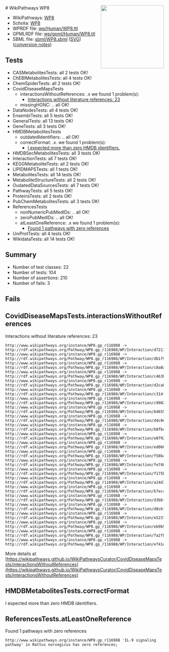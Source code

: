 <img style="float: right; width: 200px" src="../logo.png" />
# WikiPathways WP8

* WikiPathways: [WP8](https://identifiers.org/wikipathways:WP8)
* Scholia: [WP8](https://scholia.toolforge.org/wikipathways/WP8)
* WPRDF file: [wp/Human/WP8.ttl](../wp/Human/WP8.ttl)
* GPMLRDF file: [wp/gpml/Human/WP8.ttl](../wp/gpml/Human/WP8.ttl)
* SBML file: [sbml/WP8.sbml](../sbml/WP8.sbml) ([SVG](../sbml/WP8.svg)) ([conversion notes](../sbml/WP8.txt))

## Tests
* CASMetabolitesTests: all 2 tests OK!
* ChEBIMetabolitesTests: all 4 tests OK!
* ChemSpiderTests: all 2 tests OK!
* CovidDiseaseMapsTests
    * interactionsWithoutReferences: .x we found 1 problem(s):
        * [Interactions without literature references: 23](#9701cd03)
    * missingHGNC: .. all OK!
* DataNodesTests: all 4 tests OK!
* EnsemblTests: all 5 tests OK!
* GeneralTests: all 13 tests OK!
* GeneTests: all 3 tests OK!
* HMDBMetabolitesTests
    * outdatedIdentifiers: .. all OK!
    * correctFormat: .x. we found 1 problem(s):
        * [I expected more than zero HMDB identifiers.](#ad154c1e)
* HMDBSecMetabolitesTests: all 3 tests OK!
* InteractionTests: all 7 tests OK!
* KEGGMetaboliteTests: all 2 tests OK!
* LIPIDMAPSTests: all 1 tests OK!
* MetabolitesTests: all 14 tests OK!
* MetaboliteStructureTests: all 2 tests OK!
* OudatedDataSourcesTests: all 7 tests OK!
* PathwayTests: all 5 tests OK!
* ProteinsTests: all 2 tests OK!
* PubChemMetabolitesTests: all 3 tests OK!
* ReferencesTests
    * nonNumericPubMedIDs: .. all OK!
    * zeroPubMedIDs: .. all OK!
    * atLeastOneReference: .x we found 1 problem(s):
        * [Found 1 pathways with zero references](#35eb778e)
* UniProtTests: all 4 tests OK!
* WikidataTests: all 14 tests OK!


## Summary

* Number of test classes: 22
* Number of tests: 104
* Number of assertions: 210
* Number of fails: 3

## Fails

<a name="9701cd03" />

## CovidDiseaseMapsTests.interactionsWithoutReferences

Interactions without literature references: 23
```
http://www.wikipathways.org/instance/WP8.gp_r116988 -> http://rdf.wikipathways.org/Pathway/WP8.gp_r116988/WP/Interaction/d7211
http://www.wikipathways.org/instance/WP8.gp_r116988 -> http://rdf.wikipathways.org/Pathway/WP8.gp_r116988/WP/Interaction/db1f9
http://www.wikipathways.org/instance/WP8.gp_r116988 -> http://rdf.wikipathways.org/Pathway/WP8.gp_r116988/WP/Interaction/c8a8a
http://www.wikipathways.org/instance/WP8.gp_r116988 -> http://rdf.wikipathways.org/Pathway/WP8.gp_r116988/WP/Interaction/c463b
http://www.wikipathways.org/instance/WP8.gp_r116988 -> http://rdf.wikipathways.org/Pathway/WP8.gp_r116988/WP/Interaction/d2ca8
http://www.wikipathways.org/instance/WP8.gp_r116988 -> http://rdf.wikipathways.org/Pathway/WP8.gp_r116988/WP/Interaction/c314f
http://www.wikipathways.org/instance/WP8.gp_r116988 -> http://rdf.wikipathways.org/Pathway/WP8.gp_r116988/WP/Interaction/c9982
http://www.wikipathways.org/instance/WP8.gp_r116988 -> http://rdf.wikipathways.org/Pathway/WP8.gp_r116988/WP/Interaction/b4655
http://www.wikipathways.org/instance/WP8.gp_r116988 -> http://rdf.wikipathways.org/Pathway/WP8.gp_r116988/WP/Interaction/d4c0e
http://www.wikipathways.org/instance/WP8.gp_r116988 -> http://rdf.wikipathways.org/Pathway/WP8.gp_r116988/WP/Interaction/b8fbc
http://www.wikipathways.org/instance/WP8.gp_r116988 -> http://rdf.wikipathways.org/Pathway/WP8.gp_r116988/WP/Interaction/e0792
http://www.wikipathways.org/instance/WP8.gp_r116988 -> http://rdf.wikipathways.org/Pathway/WP8.gp_r116988/WP/Interaction/ed066
http://www.wikipathways.org/instance/WP8.gp_r116988 -> http://rdf.wikipathways.org/Pathway/WP8.gp_r116988/WP/Interaction/f58ba
http://www.wikipathways.org/instance/WP8.gp_r116988 -> http://rdf.wikipathways.org/Pathway/WP8.gp_r116988/WP/Interaction/fe748
http://www.wikipathways.org/instance/WP8.gp_r116988 -> http://rdf.wikipathways.org/Pathway/WP8.gp_r116988/WP/Interaction/f175b
http://www.wikipathways.org/instance/WP8.gp_r116988 -> http://rdf.wikipathways.org/Pathway/WP8.gp_r116988/WP/Interaction/a24d7
http://www.wikipathways.org/instance/WP8.gp_r116988 -> http://rdf.wikipathways.org/Pathway/WP8.gp_r116988/WP/Interaction/b7ec4
http://www.wikipathways.org/instance/WP8.gp_r116988 -> http://rdf.wikipathways.org/Pathway/WP8.gp_r116988/WP/Interaction/d3bbf
http://www.wikipathways.org/instance/WP8.gp_r116988 -> http://rdf.wikipathways.org/Pathway/WP8.gp_r116988/WP/Interaction/d8cbf
http://www.wikipathways.org/instance/WP8.gp_r116988 -> http://rdf.wikipathways.org/Pathway/WP8.gp_r116988/WP/Interaction/e5237
http://www.wikipathways.org/instance/WP8.gp_r116988 -> http://rdf.wikipathways.org/Pathway/WP8.gp_r116988/WP/Interaction/eb9b5
http://www.wikipathways.org/instance/WP8.gp_r116988 -> http://rdf.wikipathways.org/Pathway/WP8.gp_r116988/WP/Interaction/fa2f8
http://www.wikipathways.org/instance/WP8.gp_r116988 -> http://rdf.wikipathways.org/Pathway/WP8.gp_r116988/WP/Interaction/ef41c
```

More details at [https://wikipathways.github.io/WikiPathwaysCurator/CovidDiseaseMapsTests/interactionsWithoutReferences](https://wikipathways.github.io/WikiPathwaysCurator/CovidDiseaseMapsTests/interactionsWithoutReferences)

<a name="ad154c1e" />

## HMDBMetabolitesTests.correctFormat

I expected more than zero HMDB identifiers.
<a name="35eb778e" />

## ReferencesTests.atLeastOneReference

Found 1 pathways with zero references
```
http://www.wikipathways.org/instance/WP8.gp_r116988 'IL-9 signaling pathway' in Rattus norvegicus has zero references; 
```

